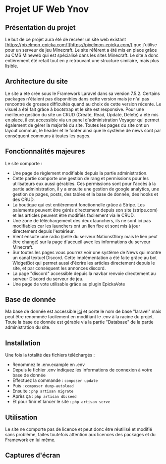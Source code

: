 # Projet UF Web Ynov
## Présentation du projet
Le but de ce projet aura été de recréer un site web existant [https://pixelmon-epicka.com/](https://pixelmon-epicka.com/) que j'utilise pour un serveur de jeu Minecraft. Le site référent a été mis en place grâce au CMS Mineweb qui est spécialisé dans les sites Minecraft. Le site a donc entièrement été refait tout en y retrouvant une structure similaire, mais plus lisible.

## Architecture du site
Le site a été crée sous le Framework Laravel dans sa version 7.5.2. Certains packages n'étaient pas disponibles dans cette version mais je n'ai pas rencontré de grosses difficultés quand au choix de cette version récente. Le visuel a été fait grâce à bootstrap et le site est responsive.
Pour une meilleure gestion du site un CRUD (Create, Read, Update, Delete) a été mis en place, il est accessible via un panel d'administration Voyager qui permet également de gérer la majorité du site. Toutes les pages du site ont un layout commun, le header et le footer ainsi que le système de news sont par conséquent communs à toutes les pages.


## Fonctionnalités majeures

Le site comporte : 
* Une page de règlement modifiable depuis la partie administration. 
* Cette partie comporte une gestion de rang et permissions pour les utilisateurs eux aussi gérables. Ces permissions sont pour l'accès à la partie administration, il y a ensuite une gestion de google analytics, une gestion de pages, posts, des tables et la base de donnée, des hooks et des CRUD. 
* La boutique qui est entièrement fonctionnelle grâce à Stripe. Les paiements peuvent être gérés directement depuis son site (stripe.com) et les articles peuvent être modifiés facilement via le CRUD.
*  Une zone de téléchargement des deux launchers, ils ne sont ici pas modifiables car les launchers ont un lien fixe et sont mis à jour directement depuis l'extérieur. 
* Vient ensuite une radio (celle du serveur NationsGlory mais le lien peut être changé) sur la page d'accueil avec les informations du serveur Minecraft. 
* Sur toutes les pages vous pourrez voir une système de News qui montre un canal textuel Discord. Cette implémentation a été faite grâce au bot WidgetBot qui permet aussi d'écrire les articles directement depuis le site, et par conséquent les annonces discord. 
* La page "discord" accessible depuis la navbar renvoie directement au serveur Discord du serveur de jeu. 
* Une page de vote utilisable grâce au plugin EpickaVote

## Base de donnée
Ma base de donnée est accessible [ici](https://github.com/PierreBouffartigue/ProjetWeb/tree/master/Database) et porte le nom de base "laravel" mais peut être renommée facilement en modifiant le .env à la racine du projet. Toute la base de donnée est gérable via la partie "Database" de la partie administration du site. 

## Installation

Une fois la totalité des fichiers téléchargés :
* Renommez le .env.example en .env
* Depuis le fichier .env indiquez les informations de connexion à votre base de donnée
* Effectuez la commande : `composer update`
* Puis : `composer dump-autoload`
* Ensuite : `php artisan migrate`
* Après ça : `php artisan db:seed`
* Et pour finir et lancer le site : `php artisan serve`

##  Utilisation
Le site ne comporte pas de licence et peut donc être réutilisé et modifié sans problème, faites toutefois attention aux licences des packages et du Framework en lui même.

## Captures d'écran